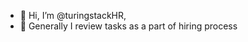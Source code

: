 - 👋 Hi, I’m @turingstackHR, 
- 👀 Generally I review tasks as a part of hiring process


<!---
turingstackHR/turingstackHR is a ✨ special ✨ repository because its `README.md` (this file) appears on your GitHub profile.
You can click the Preview link to take a look at your changes.
--->
